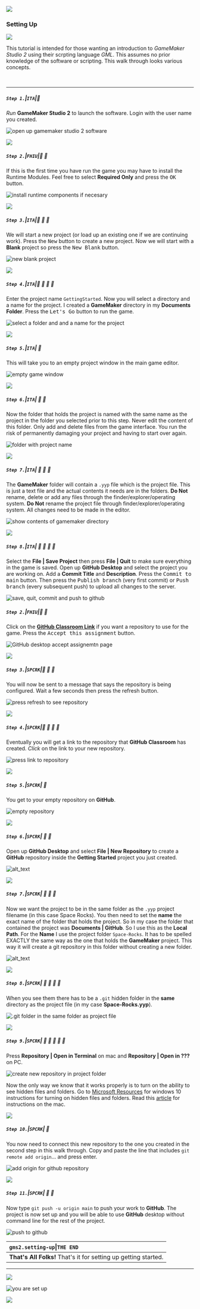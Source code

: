 ![](../images/line3.png)

### Setting Up

![](../images/line3.png)

This tutorial is intended for those wanting an introduction to <i>GameMaker Studio 2</i> using their scrpting language <i>GML</i>. This assumes no prior knowledge of the software or scripting. This walk through looks various concepts.

<br>

---


##### `Step 1.`\|`ITA`|:small_blue_diamond:
*Run* **GameMaker Studio 2** to launch the software.  Login with the user name you created.<kbd> </kbd>

![open up gamemaker studio 2 software](images/RunProgram.png)

![](../images/line2.png)

##### `Step 2.`\|`FHIU`|:small_blue_diamond: :small_blue_diamond: 

If this is the first time you have run the game you may have to install the Runtime Modules. Feel free to select **Required Only** and press the <kbd>OK</kbd> button.

![install runtime components if necesary](images/FirstRun.png)

![](../images/line2.png)

##### `Step 3.`\|`ITA`|:small_blue_diamond: :small_blue_diamond: :small_blue_diamond:

We will start a new project (or load up an existing one if we are continuing work). Press the <kbd>New</kbd> button to create a new project. Now we will start with a **Blank** project so press the <kbd>New Blank</kbd> button.

![new blank project](images/NewBlank.png)

![](../images/line2.png)

##### `Step 4.`\|`ITA`|:small_blue_diamond: :small_blue_diamond: :small_blue_diamond: :small_blue_diamond:

Enter the project name `GettingStarted`. Now you will select a directory and a name for the project.  I created a **GameMaker** directory in my **Documents Folder**. Press the <kbd>Let's Go</kbd> button to run the game.

![select a folder and and a name for the project](images/NameSaveProject.png)

![](../images/line2.png)

##### `Step 5.`\|`ITA`| :small_orange_diamond:

This will take you to an empty project window in the main game editor.

![empty game window](images/EmptyGameWindow.png)

![](../images/line2.png)

##### `Step 6.`\|`ITA`| :small_orange_diamond: :small_blue_diamond:

Now the folder that holds the project is named with the same name as the project in the folder you selected prior to this step. Never edit the content of this folder.  Only add and delete files from the game interface.  You run the risk of permanently damaging your project and having to start over again.

![folder with project name](images/FolderWithProjectName.png)

![](../images/line2.png)

##### `Step 7.`\|`ITA`| :small_orange_diamond: :small_blue_diamond: :small_blue_diamond:
The **GameMaker** folder will contain a `.yyp` file which is the project file.  This is just a text file and the actual contents it needs are in the folders.  **Do Not** rename, delete or add any files through the finder/explorer/operating system.  **Do Not** rename the project file through finder/explorer/operating system. All changes need to be made in the editor. 

![show contents of gamemaker directory](images/DoNotAlter.png)

![](../images/line2.png)

##### `Step 8.`\|`ITA`| :small_orange_diamond: :small_blue_diamond: :small_blue_diamond: :small_blue_diamond:

Select the **File | Save Project** then press **File | Quit** to make sure everything in the game is saved. Open up **GitHub Desktop** and select the project you are working on.  Add a **Commit Title** and **Description**.  Press the <kbd>Commit to main</kbd> button.  Then press the <kbd>Publish branch</kbd> (very first commit) or <kbd>Push branch</kbd> (every subsequent push) to upload all changes to the server.

![save, quit, commit and push to github](images/GitHub.png)

##### `Step 2.`\|`FHIU`|:small_blue_diamond: :small_blue_diamond: 

Click on the **[GitHub Classroom Link](https://classroom.github.com/a/fDx3oNlD)** if you want a repository to use for the game. Press the <kbd>Accept this assignment</kbd> button. 

![GitHub desktop accept assignemtn page](images/AcceptAssignment.png)

![](../images/line2.png)

##### `Step 3.`\|`SPCRK`|:small_blue_diamond: :small_blue_diamond: :small_blue_diamond:

You will now be sent to a message that says the repository is being configured.  Wait a few seconds then press the refresh button.

![press refresh to see repository](images/refreshForLink.png)

![](../images/line2.png)

##### `Step 4.`\|`SPCRK`|:small_blue_diamond: :small_blue_diamond: :small_blue_diamond: :small_blue_diamond:

Eventually you will get a link to the repository that **GitHub Classroom** has created.  *Click* on the link to your new repository.

![press link to repository](images/linkToRepository.png)

![](../images/line2.png)

##### `Step 5.`\|`SPCRK`| :small_orange_diamond:

You get to your empty repository on **GitHub**.

![empty repository](images/blankRepo.png)

![](../images/line2.png)

##### `Step 6.`\|`SPCRK`| :small_orange_diamond: :small_blue_diamond:

Open up **GitHub Desktop** and select **File | New Repository** to create a **GitHub** repository inside the **Getting Started** project you just created.

![alt_text](images/fileNewRepository.png)

![](../images/line2.png)

##### `Step 7.`\|`SPCRK`| :small_orange_diamond: :small_blue_diamond: :small_blue_diamond:

Now we want the project to be in the same folder as the `.yyp` project filename (in this case Space Rocks).  You then need to set the **name** the exact name of the folder that holds the project.  So in my case the folder that contained the project was **Documents | GitHub**.  So I use this as the **Local Path**.  For the **Name** I use the project folder `Space-Rocks`. It has to be spelled EXACTLY the same way as the one that holds the **GameMaker** project. This way it will create a git repository in this folder without creating a new folder.

![alt_text](images/SelectProjetFolder.png)

![](../images/line2.png)

##### `Step 8.`\|`SPCRK`| :small_orange_diamond: :small_blue_diamond: :small_blue_diamond: :small_blue_diamond:

When you see them there has to be a `.git` hidden folder in the **same** directory as the project file (in my case **Space-Rocks.yyp**).

![.git folder in the same folder as project file](images/SpaceRocksGitDir.png)

![](../images/line2.png)

##### `Step 9.`\|`SPCRK`| :small_orange_diamond: :small_blue_diamond: :small_blue_diamond: :small_blue_diamond: :small_blue_diamond:

Press **Repository | Open in Terminal** on mac and **Repository | Open in ???** on PC.

![create new repository in project folder](images/CreateNewRepository.png)

Now the only way we know that it works properly is to turn on the ability to see hidden files and folders.  Go to [Microsoft Resources](https://support.microsoft.com/en-us/windows/show-hidden-files-0320fe58-0117-fd59-6851-9b7f9840fdb2) for windows 10 instructions for turning on hidden files and folders.  Read this [article](https://www.macworld.co.uk/how-to/show-hidden-files-mac-3520878/) for instructions on the mac.


![](../images/line2.png)

##### `Step 10.`\|`SPCRK`| :large_blue_diamond:

You now need to connect this new repository to the one you created in the second step in this walk through.  Copy and paste the line that includes `git remote add origin`... and press enter.

![add origin for github repository](images/setRemoteGitHub.png)

![](../images/line2.png)

##### `Step 11.`\|`SPCRK`| :large_blue_diamond: :small_blue_diamond: 

Now type `git push -u origin main` to push your work to **GitHub**.  The project is now set up and you will be able to use **GitHub** desktop without command line for the rest of the project.

![push to github](images/PushToGitHub.png)

| `gms2.setting-up`\|`THE END`| 
| :--- |
| **That's All Folks!** That's it for setting up getting started. |

___

![](../images/line.png)

<!-- <img src="https://via.placeholder.com/1000x100/45D7CA/000000/?text=You are Set Up!"> -->
![you are set up](images/banner.png)

![](../images/line.png)

